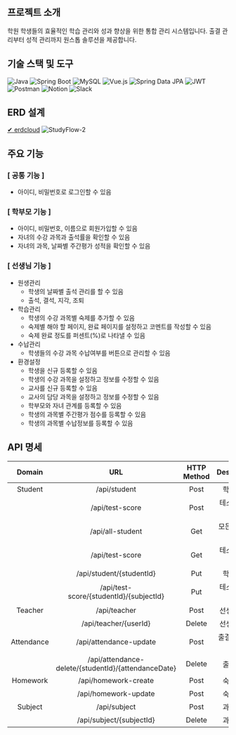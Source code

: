 ## 프로젝트 소개
학원 학생들의 효율적인 학습 관리와 성과 향상을 위한 통합 관리 시스템입니다. 출결 관리부터 성적 관리까지 원스톱 솔루션을 제공합니다.

## 기술 스택 및 도구
![Java](https://img.shields.io/badge/Java-007396?style=for-the-badge&logo=java&logoColor=white)
![Spring Boot](https://img.shields.io/badge/Spring%20Boot-6DB33F?style=for-the-badge&logo=spring-boot&logoColor=white)
![MySQL](https://img.shields.io/badge/MySQL-4479A1?style=for-the-badge&logo=mysql&logoColor=white)
![Vue.js](https://img.shields.io/badge/vue.js-4FC08D?style=for-the-badge&logo=vue.js&logoColor=white)
![Spring Data JPA](https://img.shields.io/badge/Spring%20Data%20JPA-6DB33F?style=for-the-badge&logo=spring-data-jpa&logoColor=white)
![JWT](https://img.shields.io/badge/Authentication-JWT-ff69b4?style=for-the-badge)
![Postman](https://img.shields.io/badge/Postman-FF6C37?style=for-the-badge&logo=postman&logoColor=white)
![Notion](https://img.shields.io/badge/Notion-000000?style=for-the-badge&logo=notion&logoColor=white)
![Slack](https://img.shields.io/badge/Slack-4A154B?style=for-the-badge&logo=slack&logoColor=white)

## ERD 설계
[✔︎ erdcloud](https://www.erdcloud.com/d/g7RwRrf2vAF5KagaY)
![StudyFlow-2](https://github.com/user-attachments/assets/bcd66d22-3a49-4f16-b1ce-284b68474354)

## 주요 기능
### [ 공통 기능 ]
- 아이디, 비밀번호로 로그인할 수 있음
### [ 학부모 기능 ]
- 아이디, 비밀번호, 이름으로 회원가입할 수 있음
- 자녀의 수강 과목과 출석률을 확인할 수 있음
- 자녀의 과목, 날짜별 주간평가 성적을 확인할 수 있음
### [ 선생님 기능 ]
- 원생관리
    - 학생의 날짜별 출석 관리를 할 수 있음
    - 출석, 결석, 지각, 조퇴
- 학습관리
    - 학생의 수강 과목별 숙제를 추가할 수 있음
    - 숙제별 해야 할 페이지, 완료 페이지를 설정하고 코멘트를 작성할 수 있음
    - 숙제 완료 정도를 퍼센트(%)로 나타낼 수 있음
- 수납관리
    - 학생들의 수강 과목 수납여부를 버튼으로 관리할 수 있음
- 환경설정
    - 학생을 신규 등록할 수 있음
    - 학생의 수강 과목을 설정하고 정보를 수정할 수 있음
    - 교사를 신규 등록할 수 있음
    - 교사의 담당 과목을 설정하고 정보를 수정할 수 있음
    - 학부모와 자녀 관계를 등록할 수 있음
    - 학생의 과목별 주간평가 점수를 등록할 수 있음
    - 학생의 과목별 수납정보를 등록할 수 있음

## API 명세
| Domain | URL | HTTP Method | Description |
| :-: | :-: | :-: | :-: |
| Student | /api/student | Post | 학생 추가 |
|| /api/test-score | Post | 테스트 점수 생성 |
|| /api/all-student | Get | 모든 학생 조회 |
|| /api/test-score | Get | 테스트 점수 조회 |
|| /api/student/{studentId} | Put | 학생 수정 |
|| /api/test-score/{studentId}/{subjectId} | Put | 테스트 점수 수정 |
| Teacher | /api/teacher | Post | 선생님 추가 |
|| /api/teacher/{userId} | Delete | 선생님 삭제 |
| Attendance | /api/attendance-update | Post | 출결 생성(수정) |
|| /api/attendance-delete/{studentId}/{attendanceDate} | Delete | 출결 삭제 |
| Homework | /api/homework-create | Post | 숙제 생성 |
|| /api/homework-update | Post | 숙제 수정 |
| Subject | /api/subject | Post | 과목 추가 |
|| /api/subject/{subjectId} | Delete | 과목 삭제 |
